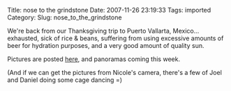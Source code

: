 Title: nose to the grindstone
Date: 2007-11-26 23:19:33
Tags: imported
Category: 
Slug: nose_to_the_grindstone

We're back from our Thanksgiving trip to Puerto Vallarta, Mexico... exhausted, sick of rice &amp; beans, suffering from using excessive amounts of beer for hydration purposes, and a very good amount of quality sun.

Pictures are posted <a href="http://gallery.mcstudios.net/v/personal/vacations/pvr/">here</a>, and panoramas coming this week.

(And if we can get the pictures from Nicole's camera, there's a few of Joel and Daniel doing some cage dancing =)
